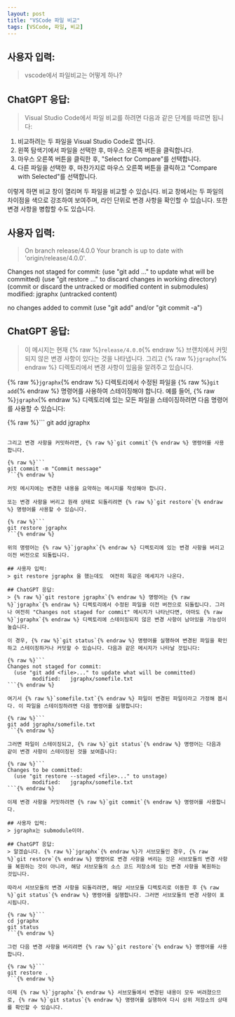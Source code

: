 ```yaml
---
layout: post
title: "VSCode 파일 비교"
tags: [VSCode, 파일, 비교]
---
```


## 사용자 입력:
> vscode에서 파일비교는 어떻게 하나?

## ChatGPT 응답:
> Visual Studio Code에서 파일 비교를 하려면 다음과 같은 단계를 따르면 됩니다:

1. 비교하려는 두 파일을 Visual Studio Code로 엽니다.
2. 왼쪽 탐색기에서 파일을 선택한 후, 마우스 오른쪽 버튼을 클릭합니다.
3. 마우스 오른쪽 버튼을 클릭한 후, "Select for Compare"를 선택합니다.
4. 다른 파일을 선택한 후, 마찬가지로 마우스 오른쪽 버튼을 클릭하고 "Compare with Selected"를 선택합니다.

이렇게 하면 비교 창이 열리며 두 파일을 비교할 수 있습니다. 비교 창에서는 두 파일의 차이점을 색으로 강조하여 보여주며, 라인 단위로 변경 사항을 확인할 수 있습니다. 또한 변경 사항을 병합할 수도 있습니다.

## 사용자 입력:
> On branch release/4.0.0
Your branch is up to date with 'origin/release/4.0.0'.

Changes not staged for commit:
  (use "git add <file>..." to update what will be committed)
  (use "git restore <file>..." to discard changes in working directory)
  (commit or discard the untracked or modified content in submodules)
        modified:   jgraphx (untracked content)

no changes added to commit (use "git add" and/or "git commit -a")

## ChatGPT 응답:
> 이 메시지는 현재 {% raw %}`release/4.0.0`{% endraw %} 브랜치에서 커밋되지 않은 변경 사항이 있다는 것을 나타냅니다. 그리고 {% raw %}`jgraphx`{% endraw %} 디렉토리에서 변경 사항이 있음을 알려주고 있습니다. 

{% raw %}`jgraphx`{% endraw %} 디렉토리에서 수정된 파일을 {% raw %}`git add`{% endraw %} 명령어를 사용하여 스테이징해야 합니다. 예를 들어, {% raw %}`jgraphx`{% endraw %} 디렉토리에 있는 모든 파일을 스테이징하려면 다음 명령어를 사용할 수 있습니다: 

{% raw %}```
git add jgraphx
```{% endraw %}

그리고 변경 사항을 커밋하려면, {% raw %}`git commit`{% endraw %} 명령어를 사용합니다. 

{% raw %}```
git commit -m "Commit message"
```{% endraw %}

커밋 메시지에는 변경한 내용을 요약하는 메시지를 작성해야 합니다. 

또는 변경 사항을 버리고 원래 상태로 되돌리려면 {% raw %}`git restore`{% endraw %} 명령어를 사용할 수 있습니다. 

{% raw %}```
git restore jgraphx
```{% endraw %}

위의 명령어는 {% raw %}`jgraphx`{% endraw %} 디렉토리에 있는 변경 사항을 버리고 이전 버전으로 되돌립니다.

## 사용자 입력:
> git restore jgraphx 을 했는데도  여전히 똑같은 메세지가 나온다.

## ChatGPT 응답:
> {% raw %}`git restore jgraphx`{% endraw %} 명령어는 {% raw %}`jgraphx`{% endraw %} 디렉토리에서 수정된 파일을 이전 버전으로 되돌립니다. 그러나 여전히 "Changes not staged for commit" 메시지가 나타난다면, 아마도 {% raw %}`jgraphx`{% endraw %} 디렉토리에 스테이징되지 않은 변경 사항이 남아있을 가능성이 높습니다.

이 경우, {% raw %}`git status`{% endraw %} 명령어를 실행하여 변경된 파일을 확인하고 스테이징하거나 커밋할 수 있습니다. 다음과 같은 메시지가 나타날 것입니다:

{% raw %}```
Changes not staged for commit:
  (use "git add <file>..." to update what will be committed)
        modified:   jgraphx/somefile.txt
```{% endraw %}

여기서 {% raw %}`somefile.txt`{% endraw %} 파일이 변경된 파일이라고 가정해 봅시다. 이 파일을 스테이징하려면 다음 명령어를 실행합니다:

{% raw %}```
git add jgraphx/somefile.txt
```{% endraw %}

그러면 파일이 스테이징되고, {% raw %}`git status`{% endraw %} 명령어는 다음과 같이 변경 사항이 스테이징된 것을 보여줍니다:

{% raw %}```
Changes to be committed:
  (use "git restore --staged <file>..." to unstage)
        modified:   jgraphx/somefile.txt
```{% endraw %}

이제 변경 사항을 커밋하려면 {% raw %}`git commit`{% endraw %} 명령어를 사용합니다.

## 사용자 입력:
> jgraphx는 submodule이야.

## ChatGPT 응답:
> 알겠습니다. {% raw %}`jgraphx`{% endraw %}가 서브모듈인 경우, {% raw %}`git restore`{% endraw %} 명령어로 변경 사항을 버리는 것은 서브모듈의 변경 사항을 복원하는 것이 아니라, 해당 서브모듈의 소스 코드 저장소에 있는 변경 사항을 복원하는 것입니다. 

따라서 서브모듈의 변경 사항을 되돌리려면, 해당 서브모듈 디렉토리로 이동한 후 {% raw %}`git status`{% endraw %} 명령어를 실행합니다. 그러면 서브모듈의 변경 사항이 표시됩니다. 

{% raw %}```
cd jgraphx
git status
```{% endraw %}

그런 다음 변경 사항을 버리려면 {% raw %}`git restore`{% endraw %} 명령어를 사용합니다.

{% raw %}```
git restore .
```{% endraw %}

이제 {% raw %}`jgraphx`{% endraw %} 서브모듈에서 변경된 내용이 모두 버려졌으므로, {% raw %}`git status`{% endraw %} 명령어를 실행하여 다시 상위 저장소의 상태를 확인할 수 있습니다.

